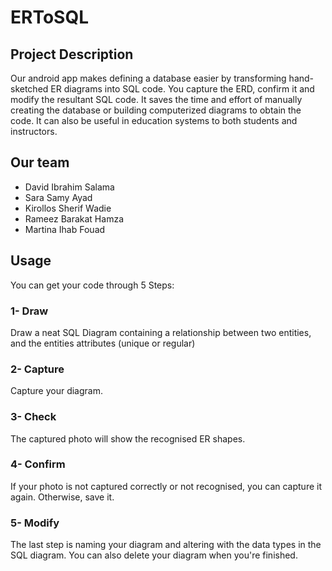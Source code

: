 # ERToSQL

## Project Description
Our android app makes defining a database easier by transforming hand-sketched ER diagrams into SQL code.
You capture the ERD, confirm it and modify the resultant SQL code.
It saves the time and effort of manually creating the database or building computerized diagrams to obtain the code.
It can also be useful in education systems to both students and instructors.
## Our team
* David Ibrahim Salama
* Sara Samy Ayad
* Kirollos Sherif Wadie
* Rameez Barakat Hamza
* Martina Ihab Fouad
## Usage
You can get your code through 5 Steps:
### 1- Draw
Draw a neat SQL Diagram containing a relationship between two entities, and the entities attributes (unique or regular)
### 2- Capture
Capture your diagram.
### 3- Check
The captured photo will show the recognised ER shapes.
### 4- Confirm
If your photo is not captured correctly or not recognised, you can capture it again. Otherwise, save it.
### 5- Modify
The last step is naming your diagram and altering with the data types in the SQL diagram. You can also delete your diagram when you're finished.
